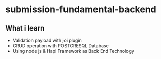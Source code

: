 # submission-fundamental-backend

## What i learn
- Validation payload with joi plugin
- CRUD operation with POSTGRESQL Database
- Using node js & Hapi Framework as Back End Technology
